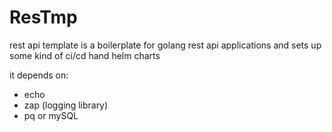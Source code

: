 # ResTmp
rest api template is a boilerplate for golang rest api applications  and sets up some kind of ci/cd hand helm charts


it depends on: 
- echo 
- zap (logging library)
- pq or mySQL